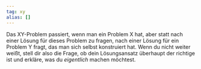 ```yaml
---
tag: xy
alias: []
---
```


Das XY-Problem passiert, wenn man ein Problem X hat, aber statt nach einer Lösung für dieses Problem zu fragen, nach einer Lösung für ein Problem Y fragt, das man sich selbst konstruiert hat.
Wenn du nicht weiter weißt, stell dir also die Frage, ob dein Lösungsansatz überhaupt der richtige ist und erkläre, was du *eigentlich* machen möchtest.
